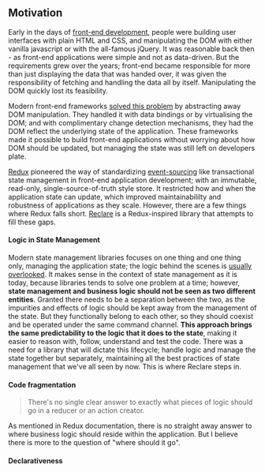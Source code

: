 ## Motivation

Early in the days of [front-end development](https://en.wikipedia.org/wiki/Front-end_web_development), people were building user interfaces with plain HTML and CSS, and manipulating the DOM with either vanilla javascript or with the all-famous jQuery. It was reasonable back then - as front-end applications were simple and not as data-driven. But the requirements grew over the years; front-end became responsible for more than just displaying the data that was handed over, it was given the responsibility of fetching and handling the data all by itself. Manipulating the DOM quickly lost its feasibility.

Modern front-end frameworks [solved this problem](https://medium.com/dailyjs/the-deepest-reason-why-modern-javascript-frameworks-exist-933b86ebc445) by abstracting away DOM manipulation. They handled it with data bindings or by virtualising the DOM; and with complimentary change detection mechanisms, they had the DOM reflect the underlying state of the application. These frameworks made it possible to build front-end applications without worrying about how DOM should be updated, but managing the state was still left on developers plate.

[Redux](https://redux.js.org) pioneered the way of standardizing [event-sourcing](https://martinfowler.com/eaaDev/EventSourcing.html) like transactional state management in front-end application development; with an immutable, read-only, single-source-of-truth style store. It restricted how and when the application state can update, which improved maintainabililty and robustness of applications as they scale. However, there are a few things where Redux falls short. [Reclare](https://github.com/reclarejs/reclare) is a Redux-inspired library that attempts to fill these gaps. 


#### Logic in State Management

Modern state management libraries focuses on one thing and one thing only, managing the application state; the logic behind the scenes is [usually overlooked](http://krasimirtsonev.com/blog/article/managing-state-in-javascript-with-state-machines-stent). It makes sense in the context of state management as it is today, because libraries tends to solve one problem at a time; however, **state management and business logic should not be seen as two different entities**. Granted there needs to be a separation between the two, as the impurities and effects of logic should be kept away from the management of the state. But they functionally belong to each other, so they should coexist and be operated under the same command channel. **This approach brings the same predictability to the logic that it does to the state**, making it easier to reason with, follow, understand and test the code. There was a need for a library that will dictate this lifecycle; handle logic and manage the state together but separately, maintaining all the best practices of state management that we've all seen by now. This is where Reclare steps in.


#### Code fragmentation

> There's no single clear answer to exactly what pieces of logic should go in a reducer or an action creator.

As mentioned in Redux documentation, there is no straight away answer to where business logic should reside within the application. But I believe there is more to the question of "where should it go". 

#### Declarativeness